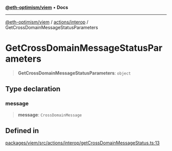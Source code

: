 [**@eth-optimism/viem**](../../../README.md) • **Docs**

***

[@eth-optimism/viem](../../../README.md) / [actions/interop](../README.md) / GetCrossDomainMessageStatusParameters

# GetCrossDomainMessageStatusParameters

> **GetCrossDomainMessageStatusParameters**: `object`

## Type declaration

### message

> **message**: `CrossDomainMessage`

## Defined in

[packages/viem/src/actions/interop/getCrossDomainMessageStatus.ts:13](https://github.com/ethereum-optimism/ecosystem/blob/17cffb9f4d194af60c7c1f0d0e30d41e88fba084/packages/viem/src/actions/interop/getCrossDomainMessageStatus.ts#L13)
